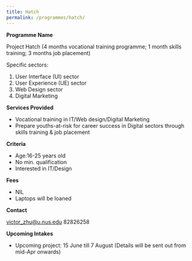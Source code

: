 ```yaml
---
title: Hatch
permalink: /programmes/hatch/
---
```


**Programme Name**

Project Hatch (4 months vocational training programme; 1 month skills training; 3 months job placement)

Specific sectors:
1. User Interface (UI) sector
2. User Experience (UE) sector
3. Web Design sector
4. Digital Marketing

**Services Provided**
* Vocational training in IT/Web design/Digital Marketing
* Prepare youths-at-risk for career success in Digital sectors through skills training & job placement

**Criteria**
* Age:16-25 years old
* No min. qualification
* Interested in IT/Design

**Fees**
* NIL
* Laptops will be loaned

**Contact**

<victor_zhu@u.nus.edu>  82826258

**Upcoming Intakes**
* Upcoming project: 15 June till 7 August (Details will be sent out from mid-Apr onwards)
